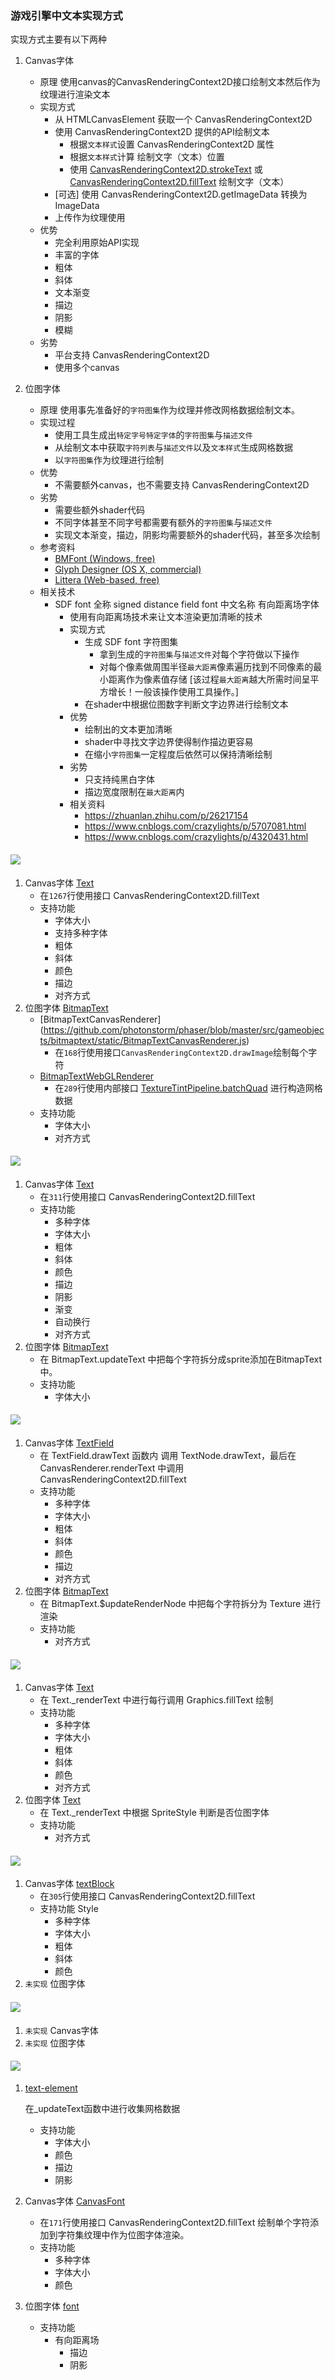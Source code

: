 ### 游戏引擎中文本实现方式

实现方式主要有以下两种
    
1. Canvas字体
    * 原理
        使用canvas的CanvasRenderingContext2D接口绘制文本然后作为纹理进行渲染文本
    * 实现方式
        * 从 HTMLCanvasElement 获取一个 CanvasRenderingContext2D
        * 使用 CanvasRenderingContext2D 提供的API绘制文本
            * 根据`文本样式`设置 CanvasRenderingContext2D 属性
            * 根据`文本样式`计算 绘制文字（文本）位置
            * 使用 [CanvasRenderingContext2D.strokeText](https://developer.mozilla.org/en-US/docs/Web/API/CanvasRenderingContext2D/strokeText) 或[CanvasRenderingContext2D.fillText](https://developer.mozilla.org/en-US/docs/Web/API/CanvasRenderingContext2D/fillText) 绘制文字（文本）
        * [可选] 使用 CanvasRenderingContext2D.getImageData 转换为 ImageData
        * 上传作为纹理使用
    * 优势
        * 完全利用原始API实现
        * 丰富的字体
        * 粗体
        * 斜体
        * 文本渐变
        * 描边
        * 阴影
        * 模糊
    * 劣势
        * 平台支持 CanvasRenderingContext2D
        * 使用多个canvas

1. 位图字体
    * 原理
        使用事先准备好的`字符图集`作为纹理并修改网格数据绘制文本。
    * 实现过程
        * 使用工具生成出`特定字号特定字体`的`字符图集`与`描述文件`
        * 从绘制文本中获取`字符列表`与`描述文件`以及`文本样式`生成网格数据
        * 以`字符图集`作为纹理进行绘制
    * 优势
        * 不需要额外canvas，也不需要支持 CanvasRenderingContext2D
    * 劣势
        * 需要些额外shader代码
        * 不同字体甚至不同字号都需要有额外的`字符图集`与`描述文件`
        * 实现文本渐变，描边，阴影均需要额外的shader代码，甚至多次绘制
    * 参考资料
        * [BMFont (Windows, free)](http://www.angelcode.com/products/bmfont/)
        * [Glyph Designer (OS X, commercial)](http://www.71squared.com/en/glyphdesigner)
        * [Littera (Web-based, free)](http://kvazars.com/littera/)
    * 相关技术
        * SDF font 全称 signed distance field font 中文名称 有向距离场字体
            * 使用有向距离场技术来让文本渲染更加清晰的技术
            * 实现方式
                * 生成 SDF font 字符图集
                    * 拿到生成的`字符图集`与`描述文件`对每个字符做以下操作
                    * 对每个像素做周围半径`最大距离`像素遍历找到不同像素的最小距离作为像素值存储 [该过程`最大距离`越大所需时间呈平方增长！一般该操作使用工具操作。]
                * 在shader中根据位图数字判断文字边界进行绘制文本
            * 优势
                * 绘制出的文本更加清晰
                * shader中寻找文字边界使得制作描边更容易
                * 在缩小`字符图集`一定程度后依然可以保持清晰绘制
            * 劣势
                * 只支持纯黑白字体
                * 描边宽度限制在`最大距离`内
            * 相关资料
                * https://zhuanlan.zhihu.com/p/26217154
                * https://www.cnblogs.com/crazylights/p/5707081.html
                * https://www.cnblogs.com/crazylights/p/4320431.html

#### [![](images/phaser.png)](https://github.com/photonstorm/phaser)

1. Canvas字体 [Text](https://github.com/photonstorm/phaser/blob/master/src/gameobjects/text/static/Text.js)
    * 在`1267`行使用接口 CanvasRenderingContext2D.fillText
    * 支持功能
        * 字体大小
        * 支持多种字体
        * 粗体
        * 斜体
        * 颜色
        * 描边
        * 对齐方式
1. 位图字体 [BitmapText](https://github.com/photonstorm/phaser/blob/master/src/gameobjects/bitmaptext/static/BitmapText.js)
    * [BitmapTextCanvasRenderer] (https://github.com/photonstorm/phaser/blob/master/src/gameobjects/bitmaptext/static/BitmapTextCanvasRenderer.js)
        * 在`168`行使用接口`CanvasRenderingContext2D.drawImage`绘制每个字符
    * [BitmapTextWebGLRenderer](https://github.com/photonstorm/phaser/blob/master/src/gameobjects/bitmaptext/static/BitmapTextWebGLRenderer.js)
        * 在`289`行使用内部接口 [TextureTintPipeline.batchQuad](https://github.com/photonstorm/phaser/blob/master/src/renderer/webgl/pipelines/TextureTintPipeline.js) 进行构造网格数据
    * 支持功能
        * 字体大小
        * 对齐方式

#### [![](images/pixijs.png)](https://github.com/pixijs/pixi.js)

1. Canvas字体  [Text](https://github.com/pixijs/pixi.js/blob/dev/packages/text/src/Text.js)
    * 在`311`行使用接口 CanvasRenderingContext2D.fillText
    * 支持功能
        * 多种字体
        * 字体大小
        * 粗体
        * 斜体
        * 颜色
        * 描边
        * 阴影
        * 渐变
        * 自动换行
        * 对齐方式
1. 位图字体 [BitmapText](https://github.com/pixijs/pixi.js/blob/dev/packages/text-bitmap/src/BitmapText.js)
    * 在 BitmapText.updateText 中把每个字符拆分成sprite添加在BitmapText中。
    * 支持功能
        * 字体大小

#### [![](images/egret.png)](https://github.com/egret-labs/egret-core)

1. Canvas字体 [TextField](https://github.com/egret-labs/egret-core/blob/master/src/egret/text/TextField.ts)
    * 在 TextField.drawText 函数内 调用 TextNode.drawText，最后在 CanvasRenderer.renderText 中调用 CanvasRenderingContext2D.fillText
    * 支持功能
        * 多种字体
        * 字体大小
        * 粗体
        * 斜体
        * 颜色
        * 描边
        * 对齐方式
1. 位图字体 [BitmapText](https://github.com/egret-labs/egret-core/blob/master/src/egret/text/BitmapText.ts)
    * 在 BitmapText.$updateRenderNode 中把每个字符拆分为 Texture 进行渲染
    * 支持功能
        * 对齐方式


#### [![](images/layabox.png)](https://github.com/layabox/LayaAir)

1. Canvas字体 [Text](https://github.com/layabox/LayaAir/blob/master/src/layaAir/laya/display/Text.ts)
    * 在 Text._renderText 中进行每行调用 Graphics.fillText 绘制
    * 支持功能
        * 多种字体
        * 字体大小
        * 粗体
        * 斜体
        * 颜色
        * 对齐方式
1. 位图字体  [Text](https://github.com/layabox/LayaAir/blob/master/src/layaAir/laya/display/Text.ts)
    * 在 Text._renderText 中根据 SpriteStyle 判断是否位图字体
    * 支持功能
        * 对齐方式

####  [![](images/babylongjs.png)](https://github.com/BabylonJS/Babylon.js)

1. Canvas字体 [textBlock](https://github.com/BabylonJS/Babylon.js/blob/master/gui/src/2D/controls/textBlock.ts)
    * 在`305`行使用接口 CanvasRenderingContext2D.fillText
    * 支持功能 Style
        * 多种字体
        * 字体大小
        * 粗体
        * 斜体
        * 颜色
1. `未实现` 位图字体

####  [![](images/threejs.png)](https://github.com/mrdoob/three.js)

1. `未实现` Canvas字体
1. `未实现` 位图字体

####  [![](images/playcanvas.png)](https://github.com/playcanvas/engine)

1. [text-element](https://github.com/playcanvas/engine/blob/master/src/framework/components/element/text-element.js)

    在_updateText函数中进行收集网格数据
    * 支持功能
        * 字体大小
        * 颜色
        * 描边
        * 阴影

1. Canvas字体 [CanvasFont](https://github.com/playcanvas/engine/blob/master/src/framework/components/text/canvas-font.js)
    * 在`171`行使用接口 CanvasRenderingContext2D.fillText 绘制单个字符添加到字符集纹理中作为位图字体渲染。
    * 支持功能
        * 多种字体
        * 字体大小
        * 颜色
1. 位图字体 [font](https://github.com/playcanvas/engine/blob/master/src/framework/components/text/font.js)
    * 支持功能
        * 有向距离场
            * 描边
            * 阴影

